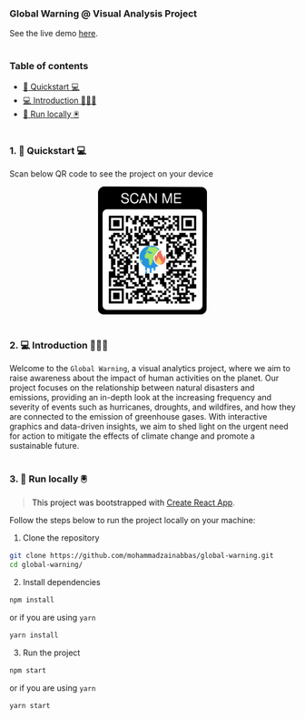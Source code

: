 ### Global Warning @ Visual Analysis Project

See the live demo [here](http://mohammadzainabbas.tech/global-warning/).

#

### Table of contents

- [🚀 Quickstart 💻](#quickstart)
- [💻 Introduction 👨🏻‍💻](#introduction)
- [🚀 Run locally 🖲️](#run-locally)

#

<a id="quickstart" />

### 1. 🚀 Quickstart 💻

Scan below QR code to see the project on your device

<p align="center">
  <img src="https://github.com/mohammadzainabbas/global-warning/blob/dev/public/assets/qr-code.png?raw=true" width="auto" height="225">
</p>

#

<a id="introduction" />

### 2. 💻 Introduction 👨🏻‍💻

Welcome to the `Global Warning`, a visual analytics project, where we aim to raise awareness about the impact of human activities on the planet. Our project focuses on the relationship between natural disasters and emissions, providing an in-depth look at the increasing frequency and severity of events such as hurricanes, droughts, and wildfires, and how they are connected to the emission of greenhouse gases. With interactive graphics and data-driven insights, we aim to shed light on the urgent need for action to mitigate the effects of climate change and promote a sustainable future.

#

<a id="run-locally" />

### 3. 🚀 Run locally 🖲️

> This project was bootstrapped with [Create React App](https://github.com/facebook/create-react-app).

Follow the steps below to run the project locally on your machine:

1. Clone the repository

```bash
git clone https://github.com/mohammadzainabbas/global-warning.git
cd global-warning/
```

2. Install dependencies

```bash
npm install
```

or if you are using `yarn`

```bash
yarn install
```

3. Run the project

```bash
npm start
```

or if you are using `yarn`

```bash
yarn start
```

#
